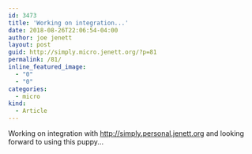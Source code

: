 ```yaml
---
id: 3473
title: 'Working on integration...'
date: 2018-08-26T22:06:54-04:00
author: joe jenett
layout: post
guid: http://simply.micro.jenett.org/?p=81
permalink: /81/
inline_featured_image:
  - "0"
  - "0"
categories:
  - micro
kind:
  - Article
---
```

Working on integration with <http://simply.personal.jenett.org> and looking forward to using this puppy...